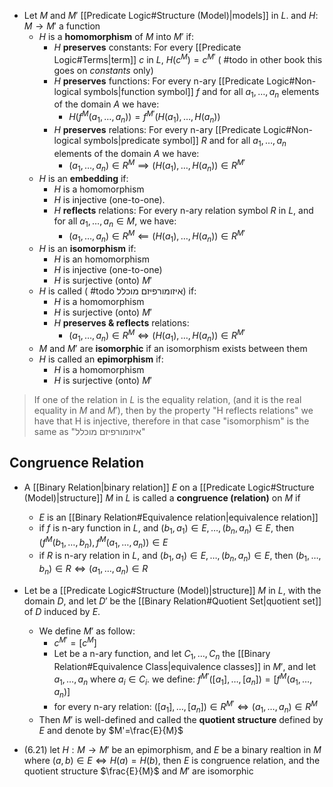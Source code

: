 
- Let $M$ and $M'$ [[Predicate Logic#Structure (Model)|models]] in $L$. and $H\colon M\to M'$ a function
	- $H$ is a **homomorphism** of $M$ into $M'$ if:
		-  $H$ **preserves** constants: For every [[Predicate Logic#Terms|term]] $c$ in $L$, $H(c^M)=c^{M'}$ ( #todo in other book this goes on *constants* only)
		-  $H$ **preserves** functions: For every n-ary [[Predicate Logic#Non-logical symbols|function symbol]] $f$ and for all $a_{1},\dots,a_{n}$ elements of the domain $A$ we have: 
			- $H(f^M(a_{1},\dots,a_{n}))=f^{M'}(H(a_{1}),\dots,H(a_{n}))$
		- $H$ **preserves** relations: For every n-ary [[Predicate Logic#Non-logical symbols|predicate symbol]] $R$ and for all $a_{1},\dots,a_{n}$ elements of the domain $A$ we have:
			- $(a_{1},\dots,a_{n}) \in R^{M}\implies (H(a_{1}),\dots,H(a_{n}))\in R^{M'}$
	- $H$ is an **embedding** if:
		- $H$ is a homomorphism 
		- $H$ is injective (one-to-one).
		- $H$ **reflects** relations: For every n-ary relation symbol $R$ in $L$, and for all $a_1,\dots,a_n\in M$, we have: 
			- $(a_1,\dots,a_n)\in R^{M} \impliedby  (H(a_1),\dots,H(a_n))\in R^{M'}$
	- $H$ is an **isomorphism** if:
		- $H$ is an homomorphism
		- $H$ is injective (one-to-one)
		- $H$ is surjective (onto) $M'$
	- $H$ is called ( #todo איזומורפיזם מוכלל) if: 
		- $H$ is a homomorphism
		- $H$ is surjective (onto) $M'$
		-  $H$ **preserves & reflects** relations: 
			- $(a_{1},\dots,a_{n})\in R^{M}\iff (H(a_{1}),\dots,H(a_{n}))\in R^{M'}$
	- $M$ and $M'$ are **isomorphic** if an isomorphism exists between them
	- $H$ is called an **epimorphism** if:
		- $H$ is a homomorphism
		- $H$ is surjective (onto) $M'$



> If one of the relation in $L$ is the equality relation, (and it is the real equality in $M$ and $M'$), then by the property "H reflects relations" we have that H is injective, therefore in that case "isomorphism" is the same as "איזומורפיזם מוכלל"


## Congruence Relation

- A [[Binary Relation|binary relation]] $E$ on a [[Predicate Logic#Structure (Model)|structure]] $M$ in $L$ is called a **congruence (relation)** on $M$ if
	- $E$ is an [[Binary Relation#Equivalence relation|equivalence relation]]
	- if $f$ is n-ary function in $L$, and $(b_{1},a_{1})\in E,\dots,(b_{n},a_{n}) \in E$, then $(f^{M}(b_{1},\dots,b_{n}),f^{M}(a_{1},\dots,a_{n}))\in E$
	- if $R$ is n-ary relation in $L$, and $(b_{1},a_{1})\in E,\dots ,(b_{n},a_{n})\in E$, then $(b_{1},\dots,b_{n})\in{R}\iff (a_{1},\dots,a_{n})\in {R}$

- Let be a [[Predicate Logic#Structure (Model)|structure]] $M$ in $L$, with the domain $D$, and let $D'$ be the [[Binary Relation#Quotient Set|quotient set]] of $D$ induced by $E$.
	- We define $M'$ as follow:
		- $c^{M'}=[c^M]$
		- Let be a n-ary function, and let $C_{1},\dots,C_{n}$ the [[Binary Relation#Equivalence Class|equivalence classes]] in $M'$, and let $a_{1},\dots,a_{n}$ where $a_{i}\in C_{i}$. we define: $f^{M'}([a_{1}],\dots ,[a_{n}])=[f^{M}(a_{1},\dots ,a_{n})]$
		- for every n-ary relation: $([a_{1}],\dots,[a_{n}])\in R^{M'}\iff(a_{1},\dots,a_{n})\in R^M$
	- Then $M'$ is well-defined and called the **quotient structure** defined by $E$ and denote by $M'=\frac{E}{M}$


- (6.21) let $H:M\to M'$ be an epimorphism, and $E$ be a binary realtion in $M$ where $(a,b)\in E \iff H(a)=H(b)$, then $E$ is congruence relation, and the quotient structure $\frac{E}{M}$ and $M'$ are isomorphic 